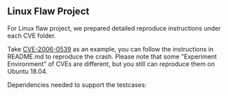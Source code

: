 ## Linux Flaw Project
For Linux flaw project, we prepared detailed reproduce instructions under each CVE folder. 

Take [CVE-2006-0539](https://github.com/junxzm1990/ASAN--/tree/master/testcases/linux_flaw_project/CVE-2006-0539) as an example, you can follow the instructions in README.md to reproduce the crash. Please note that some "Experiment Environment" of CVEs are different, but you still can reproduce them on Ubuntu 18.04.

Dependencies needed to support the testcases:


